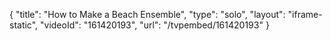 {
    "title": "How to Make a Beach Ensemble",
    "type": "solo",
    "layout": "iframe-static",
    "videoId": "161420193",
    "url": "\/tvpembed\/161420193"
}